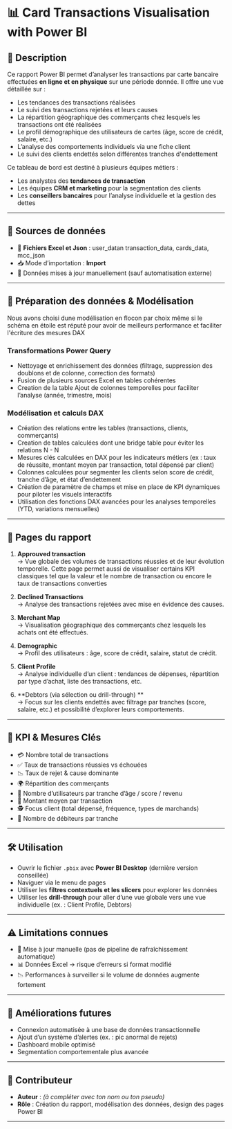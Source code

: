 # 📊 Card Transactions Visualisation with Power BI

## 📝 Description

Ce rapport Power BI permet d’analyser les transactions par carte bancaire effectuées **en ligne et en physique** sur une période donnée. Il offre une vue détaillée sur :

* Les tendances des transactions réalisées 
* Le suivi des transactions rejetées et leurs causes
* La répartition géographique des commerçants chez lesquels les transactions ont été réalisées
* Le profil démographique des utilisateurs de cartes (âge, score de crédit, salaire, etc.)
* L’analyse des comportements individuels via une fiche client
* Le suivi des clients endettés selon différentes tranches d'endettement

Ce tableau de bord est destiné à plusieurs équipes métiers :

* Les analystes des **tendances de transaction**
* Les équipes **CRM et marketing** pour la segmentation des clients
* Les **conseillers bancaires** pour l’analyse individuelle et la gestion des dettes

---

## 🔌 Sources de données

* 📂 **Fichiers Excel et Json** : user_datan transaction_data, cards_data, mcc_json
* 📥 Mode d’importation : **Import**
* 📅 Données mises à jour manuellement (sauf automatisation externe)

---

## 🔧 Préparation des données & Modélisation

Nous avons choisi dune modélisation en flocon par choix même si le schéma en étoile est réputé pour avoir de meilleurs performance et faciliter l'écriture des mesures DAX

### Transformations Power Query
* Nettoyage et enrichissement des données (filtrage, suppression des doublons et de colonne, correction des formats)
* Fusion de plusieurs sources Excel en tables cohérentes
* Creation de la table Ajout de colonnes temporelles pour faciliter l’analyse (année, trimestre, mois)

### Modélisation et calculs DAX
* Création des relations entre les tables (transactions, clients, commerçants)
* Creation de tables calculées dont une bridge table pour éviter les relations N - N
* Mesures clés calculées en DAX pour les indicateurs métiers (ex : taux de réussite, montant moyen par transaction, total dépensé par client)
* Colonnes calculées pour segmenter les clients selon score de crédit, tranche d’âge, et état d’endettement
* Création de paramètre de champs et mise en place de KPI dynamiques pour piloter les visuels interactifs
* Utilisation des fonctions DAX avancées pour les analyses temporelles (YTD, variations mensuelles)

---

## 🧾 Pages du rapport

1. **Approuved transaction**  
   → Vue globale des volumes de transactions réussies et de leur évolution temporelle.
   Cette page permet aussi de visualiser certains KPI classiques tel que la valeur et le nombre de transaction ou encore le taux de transactions converties

3. **Declined Transactions**  
   → Analyse des transactions rejetées avec mise en évidence des causes.

4. **Merchant Map**  
   → Visualisation géographique des commerçants chez lesquels les achats ont été effectués.

5. **Demographic**  
   → Profil des utilisateurs : âge, score de crédit, salaire, statut de crédit.

6. **Client Profile**  
   → Analyse individuelle d’un client : tendances de dépenses, répartition par type d’achat, liste des transactions, etc.

7. **Debtors (via sélection ou drill-through) **  
   → Focus sur les clients endettés avec filtrage par tranches (score, salaire, etc.) et possibilité d’explorer leurs comportements.

---

## 🧮 KPI & Mesures Clés

* 💳 Nombre total de transactions
* ✅ Taux de transactions réussies vs échouées
* 📉 Taux de rejet & cause dominante
* 🌍 Répartition des commerçants
* 👤 Nombre d’utilisateurs par tranche d’âge / score / revenu
* 🧾 Montant moyen par transaction
* 🕵️ Focus client (total dépensé, fréquence, types de marchands)
* 🔴 Nombre de débiteurs par tranche

---

## 🛠️ Utilisation

* Ouvrir le fichier `.pbix` avec **Power BI Desktop** (dernière version conseillée)
* Naviguer via le menu de pages
* Utiliser les **filtres contextuels et les slicers** pour explorer les données
* Utiliser les **drill-through** pour aller d’une vue globale vers une vue individuelle (ex. : Client Profile, Debtors)

---

## ⚠️ Limitations connues

* 📁 Mise à jour manuelle (pas de pipeline de rafraîchissement automatique)
* 📊 Données Excel → risque d’erreurs si format modifié
* 📉 Performances à surveiller si le volume de données augmente fortement

---

## 🔮 Améliorations futures

* Connexion automatisée à une base de données transactionnelle
* Ajout d’un système d’alertes (ex. : pic anormal de rejets)
* Dashboard mobile optimisé
* Segmentation comportementale plus avancée

---

## 👥 Contributeur

* **Auteur** : *(à compléter avec ton nom ou ton pseudo)*  
* **Rôle** : Création du rapport, modélisation des données, design des pages Power BI

---
